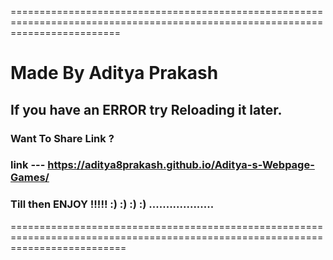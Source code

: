 ===============================================================================================================================

# Made By Aditya Prakash

## If you have an ERROR try Reloading it later.

### Want To Share Link ?

### link --- https://aditya8prakash.github.io/Aditya-s-Webpage-Games/

### Till then ENJOY !!!!! :) :) :) :) ...................

================================================================================================================================
